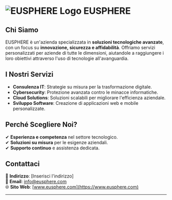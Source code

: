 # ![EUSPHERE Logo](https://tiaiutoticino.ch/wp-content/uploads/2022/09/eusblutrasparente.png) EUSPHERE

## Chi Siamo  
EUSPHERE è un'azienda specializzata in **soluzioni tecnologiche avanzate**, con un focus su **innovazione, sicurezza e affidabilità**. Offriamo servizi personalizzati per aziende di tutte le dimensioni, aiutandole a raggiungere i loro obiettivi attraverso l'uso di tecnologie all'avanguardia.  

## I Nostri Servizi  
- **Consulenza IT**: Strategie su misura per la trasformazione digitale.  
- **Cybersecurity**: Protezione avanzata contro le minacce informatiche.  
- **Cloud Solutions**: Soluzioni scalabili per migliorare l'efficienza aziendale.  
- **Sviluppo Software**: Creazione di applicazioni web e mobile personalizzate.  

## Perché Scegliere Noi?  
✔ **Esperienza e competenza** nel settore tecnologico.  
✔ **Soluzioni su misura** per le esigenze aziendali.  
✔ **Supporto continuo** e assistenza dedicata.  

## Contattaci  
📍 **Indirizzo**: [Inserisci l'indirizzo]  
📧 **Email**: [info@eusphere.com](mailto:info@eusphere.com)  
🌐 **Sito Web**: [www.eusphere.com](https://www.eusphere.com)  

---
